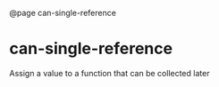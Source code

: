 @page can-single-reference

# can-single-reference

Assign a value to a function that can be collected later

